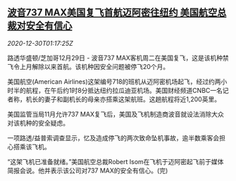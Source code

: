 <!--1609291398000-->
[波音737 MAX美国复飞首航迈阿密往纽约 美国航空总裁对安全有信心](https://cn.reuters.com/article/boeing-737-1229-tues-idCNKBS294029)
------

<div><i>2020-12-30T01:17:25Z</i></div><p>路透华盛顿/芝加哥12月29日 - 波音737 MAX客机周二在美国复飞，这是该机种禁飞令上月解除以来首航。该机种因安全问题被停飞20个月。</p><p>美国航空(American Airlines)这架编号718的班机从迈阿密机场起飞，经过约两小时半的航程，在午后约1时8分抵达纽约拉瓜迪亚机场。美国财经频道CNBC一名记者称，机长的妻子和副机长的母亲亦搭乘这架航班。这趟航程将近1,200英里。</p><p>美国监管当局11月允许737 MAX复飞后，美国及飞机制造商波音就设法消除大众对该机种的安全疑虑。</p><p>一项路透/益普索调查显示，忆及造成停飞的两次致命坠机事故，逾半数乘客会担心搭乘该飞机。</p><p>“这架飞机已准备就绪。”美国航空总裁Robert Isom在飞机于迈阿密起飞前于媒体简报会说。他并表示该公司对737 MAX的安全有信心。(完)</p>
